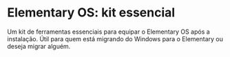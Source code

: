 # Elementary OS: kit essencial

Um kit de ferramentas essenciais para equipar o Elementary OS após a instalação. Útil para quem está migrando do Windows para o Elementary ou deseja migrar alguém.
